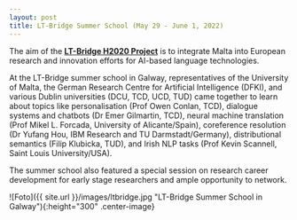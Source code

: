```yaml
---
layout: post
title: LT-Bridge Summer School (May 29 - June 1, 2022)
---
```


The aim of the <strong><a href="https://lt-bridge.eu/" target="_blank" rel="noopener">LT-Bridge H2020 Project</a></strong> is to integrate Malta into European research and innovation efforts for AI-based language technologies. 

At the LT-Bridge summer school in Galway, representatives of the University of Malta, the German Research Centre for Artificial Intelligence (DFKI), and various Dublin universities (DCU, TCD, UCD, TUD) came together to learn about topics like personalisation (Prof Owen Conlan, TCD), dialogue systems and chatbots (Dr Emer Gilmartin, TCD), neural machine translation (Prof Mikel L. Forcada, University of Alicante/Spain), coreference resolution (Dr Yufang Hou, IBM Research and TU Darmstadt/Germany), distributional semantics (Filip Klubicka, TUD), and Irish NLP tasks (Prof Kevin Scannell, Saint Louis University/USA).

The summer school also featured a special session on research career development for early stage researchers and ample opportunity to network.

![Foto]({{ site.url }}/images/ltbridge.jpg "LT-Bridge Summer School in Galway"){:height="300" .center-image}
